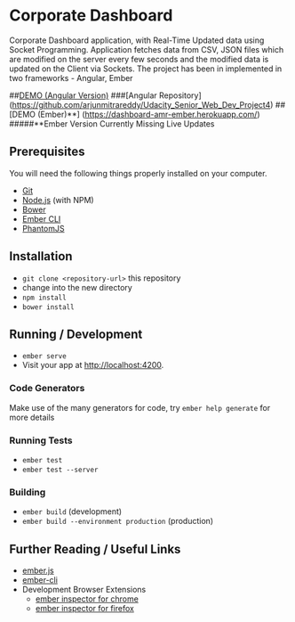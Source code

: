 # Corporate Dashboard

 Corporate Dashboard application, with Real-Time Updated data using Socket Programming. Application fetches data from CSV, JSON files which are modified on the server every few seconds and the modified data is updated on the Client via Sockets. The project has been in implemented in two frameworks - Angular, Ember

##[DEMO (Angular Version)](https://dashboard-amr.herokuapp.com)
###[Angular Repository] (https://github.com/arjunmitrareddy/Udacity_Senior_Web_Dev_Project4)
##[DEMO (Ember)**] (https://dashboard-amr-ember.herokuapp.com/) 
#####**Ember Version Currently Missing Live Updates

## Prerequisites

You will need the following things properly installed on your computer.

* [Git](http://git-scm.com/)
* [Node.js](http://nodejs.org/) (with NPM)
* [Bower](http://bower.io/)
* [Ember CLI](http://ember-cli.com/)
* [PhantomJS](http://phantomjs.org/)

## Installation

* `git clone <repository-url>` this repository
* change into the new directory
* `npm install`
* `bower install`

## Running / Development

* `ember serve`
* Visit your app at [http://localhost:4200](http://localhost:4200).

### Code Generators

Make use of the many generators for code, try `ember help generate` for more details

### Running Tests

* `ember test`
* `ember test --server`

### Building

* `ember build` (development)
* `ember build --environment production` (production)

## Further Reading / Useful Links

* [ember.js](http://emberjs.com/)
* [ember-cli](http://ember-cli.com/)
* Development Browser Extensions
  * [ember inspector for chrome](https://chrome.google.com/webstore/detail/ember-inspector/bmdblncegkenkacieihfhpjfppoconhi)
  * [ember inspector for firefox](https://addons.mozilla.org/en-US/firefox/addon/ember-inspector/)


